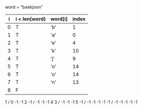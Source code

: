 word = "baekjoon"

| i   | i < len(word) | word[i] | index |
| --- | ------------- | ------- | ----- |
| 0   | T             | 'b'     | 1     |
| 1   | T             | 'a'     | 0     |
| 2   | T             | 'e'     | 4     |
| 3   | T             | 'k'     | 10    |
| 4   | T             | 'j'     | 9     |
| 5   | T             | 'o'     | 14    |
| 6   | T             | 'o'     | 14    |
| 7   | T             | 'n'     | 13    |
| 8   | F             |         |       |

1 / 0 -1 -1 2 -1 / -1 -1 -1 4 3 / -1 -1 -1 5 -1 / -1 -1 -1 -1 -1 / -1 -1 -1 -1 -1